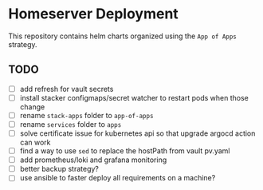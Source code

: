 # Homeserver Deployment
This repository contains helm charts organized using the `App of Apps` strategy.

## TODO
- [ ] add refresh for vault secrets
- [ ] install stacker configmaps/secret watcher to restart pods when those change
- [ ] rename `stack-apps` folder to `app-of-apps`
- [ ] rename `services` folder to `apps`
- [ ] solve certificate issue for kubernetes api so that upgrade argocd action can work
- [ ] find a way to use `sed` to replace the hostPath from vault pv.yaml
- [ ] add prometheus/loki and grafana monitoring
- [ ] better backup strategy?
- [ ] use ansible to faster deploy all requirements on a machine?